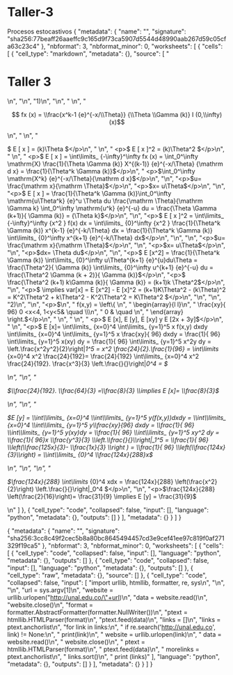 # Taller-3
Procesos estocastivos
{
 "metadata": {
  "name": "",
  "signature": "sha256:77beaff26aaeffc9c165d9f73ca5907d5544d48990aab267d59c05cfa63c23c4"
 },
 "nbformat": 3,
 "nbformat_minor": 0,
 "worksheets": [
  {
   "cells": [
    {
     "cell_type": "markdown",
     "metadata": {},
     "source": [
      "<h1>Taller 3</h1>\n",
      "\n",
      "1)\n",
      "\n",
      " \n",
      "  <p>$$ fx (x)  = \\frac{x^k-1 {e}^{-x/\\Theta}}  {\\Theta \\Gamma (k)} I  (0,\\infty) (x)$$</p>\n",
      "  \n",
      " <p>$ E [ x ]  = (k)\\Theta $</p>\n",
      " \n",
      " <p>$ E [ x ]^2  = (k)\\Theta^2  $</p>\n",
      " \n",
      "  <p>$ E [ x ]  = \\int\\limits_ {-\\infty}^\\infty fx (x) = \\int_0^\\infty \\mathrm{X} \\frac{1}{\\Theta  \\Gamma (k)}  X^{(k-1)} {e}^{-x/\\Theta} {\\mathrm d x} = \\frac{1}{\\Theta^k \\Gamma (k)}$</p>\n",
      " <p>$\\int_0^\\infty \\mathrm{X^k} {e}^{-x/\\Theta}{\\mathrm d x}$</p>\n",
      "\n",
      "<p>$u= \\frac{\\mathrm x}{\\mathrm \\Theta}$</p>\n",
      "<p>$x= u\\Theta$</p>\n",
      "\n",
      "<p>$ E [ x ]  = \\frac{1}{\\Theta^k \\Gamma (k)}\\int_0^\\infty \\mathrm{u\\Theta^k} {e}^u \\Theta du \\frac{\\mathrm \\Theta}{\\mathrm \\Gamma k} \\int_0^\\infty \\mathrm{u^k} {e}^{-u} du = \\frac{\\Theta \\Gamma (k+1)}{ \\Gamma (k)} = {\\Theta k}$</p>\n",
      "\n",
      "<p>$ E [ x ]^2  = \\int\\limits_ {-\\infty}^\\infty {x^2 } f(x) dx = \\int\\limits_ {0}^\\infty {x^2 } \\frac{1}{\\Theta^k \\Gamma (k)} x^{k-1} {e}^{-k/\\Theta} dx = \\frac{1}{\\Theta^k \\Gamma (k)} \\int\\limits_ {0}^\\infty x^{k+1} {e}^{-k/\\Theta} dx$</p>\n",
      "\n",
      "\n",
      "<p>$u= \\frac{\\mathrm x}{\\mathrm \\Theta}$</p>\n",
      "\n",
      "<p>$x= u\\Theta$</p>\n",
      "\n",
      "<p>$dx= \\Theta du$</p>\n",
      "\n",
      "<p>$ E [x^2]  = \\frac{1}{\\Theta^k  \\Gamma (k)} \\int\\limits_ {0}^\\infty u\\Theta^{k+1} {e}^{u}du\\Theta = \\frac{\\Theta^2}{ \\Gamma (k)} \\int\\limits_ {0}^\\infty u^{k+1} {e}^{-u} du = \\frac{\\Theta^2 \\Gamma (k + 2)}{ \\Gamma (k)}$</p>\n",
      "<p>$ \\frac{\\Theta^2 (k+1) k\\Gamma (k)}{ \\Gamma (k)} = (k+1)k \\Theta^2$</p>\n",
      "\n",
      "<p>$ \\implies var[x] =  E [x^2] - E [x]^2  = (k+1)K\\Theta^2 - (k\\Theta)^2 = K^2\\Theta^2 + k\\Theta^2 - K^2\\Theta^2  = K\\Theta^2 $</p>\n",
      "\n",
      "\n",
      "2)\n",
      "\n",
      "<p>$\n",
      " f(x,y) = \\left\\{ \n",
      "  \\begin{array}{l l}\n",
      "    \\frac{xy}{ 96}  0 <x<4, 1<y<5& \\quad \\\\\n",
      "    0 & \\quad \n",
      "  \\end{array} \\right.$</p>\n",
      "  \n",
      "  \n",
      " <p>$ E [x],  E [y], E [xy] y E [2x + 3y]$</p>\n",
      " \n",
      "<p>$ E [x]=  \\int\\limits_ {x=0}^4 \\int\\limits_ {y=1}^5 x f(x,y) dxdy \\int\\limits_ {x=0}^4 \\int\\limits_ {y=1}^5 x  \\frac{xy}{ 96} dxdy = \\frac{1}{ 96} \\int\\limits_ {y=1}^5 x(xy) dy = \\frac{1}{ 96} \\int\\limits_ {y=1}^5 x^2y dy =  \\left.\\frac{x^2y^2}{2}\\right|_1^5 = x^2 \\frac{24}{2}.\\frac{1}{96} = \\int\\limits_ {x=0}^4 x^2 \\frac{24}{192}= \\frac{24}{192} \\int\\limits_ {x=0}^4 x^2 \\frac{24}{192}. \\frac{x^3}{3} \\left.\\frac{}{}\\right|_0^4 = $  </p>\n",
      "\n",
      "<p>$\\frac{24}{192}. \\frac{64}{3} =\\frac{8}{3}  \\implies E [x]= \\frac{8}{3}$</p>\n",
      "\n",
      "<p>$E [y] = \\int\\limits_ {x=0}^4 \\int\\limits_ {y=1}^5 y(f(x,y))dxdy  = \\int\\limits_ {x=0}^4 \\int\\limits_ {y=1}^5 y\\frac{xy}{96} dxdy = \\frac{1}{ 96} \\int\\limits_ {y=1}^5 y(xy)dy = \\frac{1}{ 96} \\int\\limits_ {y=1}^5 xy^2 dy = \\frac{1}{ 96}x \\frac{y^3}{3} \\left.\\frac{}{}\\right|_1^5 = \\frac{1}{ 96} \\left(\\frac{125x}{3}- \\frac{1x}{3} \\right  ) = \\frac{1}{ 96} \\left(\\frac{124x}{3}\\right) = \\int\\limits_ {0}^4 \\frac{124x}{288}x$</p>\n",
      "\n",
      "\n",
      "<p>$\\frac{124x}{288} \\int\\limits_ {0}^4 xdx = \\frac{124x}{288} \\left(\\frac{x^2}{2}\\right) \\left.\\frac{}{}\\right|_0^4 $</p>\n",
      "\n",
      "<p>$\\frac{124x}{288} \\left(\\frac{2}{16}\\right)= \\frac{31}{9} \\implies E [y] = \\frac{31}{9}$</p>\n"
     ]
    },
    {
     "cell_type": "code",
     "collapsed": false,
     "input": [],
     "language": "python",
     "metadata": {},
     "outputs": []
    }
   ],
   "metadata": {}
  }
 ]
}





{
 "metadata": {
  "name": "",
  "signature": "sha256:3cc8c49f2cec5b8a80bc8645494457cd3e9cef41ee97c819f0af271329f19ca5"
 },
 "nbformat": 3,
 "nbformat_minor": 0,
 "worksheets": [
  {
   "cells": [
    {
     "cell_type": "code",
     "collapsed": false,
     "input": [],
     "language": "python",
     "metadata": {},
     "outputs": []
    },
    {
     "cell_type": "code",
     "collapsed": false,
     "input": [],
     "language": "python",
     "metadata": {},
     "outputs": []
    },
    {
     "cell_type": "raw",
     "metadata": {},
     "source": []
    },
    {
     "cell_type": "code",
     "collapsed": false,
     "input": [
      "import urllib, htmllib, formatter, re, sys\n",
      "\n",
      "\n",
      "url = sys.argv[1]\n",
      "website = urllib.urlopen(\"http://unal.edu.co/\"+url)\n",
      "data = website.read()\n",
      "website.close()\n",
      "format = formatter.AbstractFormatter(formatter.NullWriter())\n",
      "ptext = htmllib.HTMLParser(format)\n",
      "ptext.feed(data)\n",
      "links = []\n",
      "links = ptext.anchorlist\n",
      "for link in links:\n",
      "    if re.search('http://unal.edu.co', link) != None:\n",
      "        print(link)\n",
      "        website = urllib.urlopen(link)\n",
      "        data = website.read()\n",
      "        website.close()\n",
      "        ptext = htmllib.HTMLParser(format)\n",
      "        ptext.feed(data)\n",
      "        morelinks = ptext.anchorlist\n",
      "        links.sort()\n",
      "        print (links)"
     ],
     "language": "python",
     "metadata": {},
     "outputs": []
    }
   ],
   "metadata": {}
  }
 ]
}
